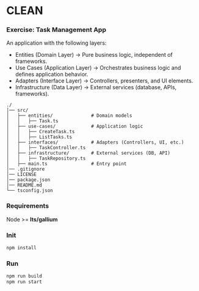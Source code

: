 # CLEAN

### Exercise: Task Management App

An application with the following layers:  
- Entities (Domain Layer) → Pure business logic, independent of frameworks.   
- Use Cases (Application Layer) → Orchestrates business logic and defines application behavior.   
- Adapters (Interface Layer) → Controllers, presenters, and UI elements.   
- Infrastructure (Data Layer) → External services (database, APIs, frameworks).   

```
./
│── src/
│   ├── entities/              # Domain models
│   │   ├── Task.ts
│   ├── use-cases/             # Application logic
│   │   ├── CreateTask.ts
│   │   ├── ListTasks.ts
│   ├── interfaces/            # Adapters (Controllers, UI, etc.)
│   │   ├── TaskController.ts
│   ├── infrastructure/        # External services (DB, API)
│   │   ├── TaskRepository.ts
│   ├── main.ts                # Entry point
│── .gitignore
│── LICENSE
│── package.json
│── README.md
└── tsconfig.json
```

### Requirements

Node >= **lts/gallium**

### Init

```bash
npm install
```

### Run

```bash
npm run build
npm run start
```

